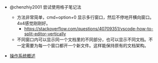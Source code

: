 * @chenzhiy2001 尝试使用格子笔记法
    * 方法非常简单，cmd+option+0 显示多行窗口，然后不停地开横向窗口。4x4感觉刚刚好。
        * https://stackoverflow.com/questions/40709351/vscode-how-to-split-editor-vertically
    * 不同窗口内可以显示同一个文档里的不同部分，也可以显示不同文档。不一定需要为每一个窗口都开一个新文件。这样能保持原有的文档架构。
  
* [操作系统概述](操作系统概述.md)
